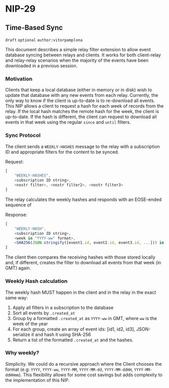 NIP-29
======

Time-Based Sync
---------------

`draft` `optional` `author:vitorpamplona`

This document describes a simple relay filter extension to allow event database syncing between relays and clients. It works for both client-relay and relay-relay scenarios when the majority of the events have been downloaded in a previous session. 

### Motivation

Clients that keep a local database (either in memory or in disk) wish to update that database with any new events from each relay. Currently, the only way to know if the client is up-to-date is to re-download all events. This NIP allows a client to request a hash for each week of records from the relay. If the local hash matches the remote hash for the week, the client is up-to-date. If the hash is different, the client can request to download all events in that week using the regular `since` and `until` filters. 


### Sync Protocol

The client sends a `WEEKLY-HASHES` message to the relay with a subscription ID and appropriate filters for the content to be synced. 

Request:
```js
[
    "WEEKLY-HASHES",
    <subscription ID string>,
    <nostr filter>, <nostr filter2>, <nostr filter3>
]
```

The relay calculates the weekly hashes and responds with an EOSE-ended sequence of 

Response:
```js
[
    "WEEKLY-HASH",
    <subscription ID string>,
    <week in "YYYY-ww" format>,
    <SHA256(JSON.stringify([event1.id, event2.id, event3.id, ...])) in hex>
]
```

The client then compares the receiving hashes with those stored locally and, if different, creates the filter to download all events from that week (in GMT) again. 

### Weekly Hash calculation

The weekly hash MUST happen in the client and in the relay in the exact same way: 

1. Apply all filters in a subscription to the database
2. Sort all events by `.created_at`
3. Group by a formatted `.created_at` as `YYYY-ww` in GMT, where `ww` is the week of the year
4. For each group, create an array of event ids: [id1, id2, id3], JSON-serialize it and hash it using SHA-256
5. Return a list of the formatted `.created_at` and the hashes. 

### Why weekly? 

Simplicity. We could do a recursive approach where the Client chooses the format (e.g: `YYYY`, `YYYY-ww`, `YYYY-MM`, `YYYY-MM-dd`, `YYYY-MM-ddHH`, `YYYY-MM-ddHHmm`). This flexibility allows for some cost savings but adds complexity to the implementation of this NIP. 
